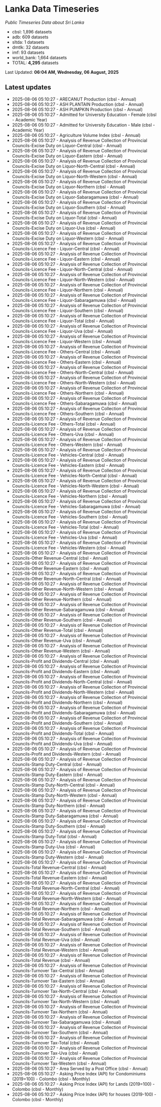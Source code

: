 # Lanka Data Timeseries
*Public Timeseries Data about Sri Lanka*

* cbsl: 1,896 datasets
* adb: 609 datasets
* sltda: 1 datasets
* dmtlk: 32 datasets
* imf: 93 datasets
* world_bank: 1,664 datasets
* TOTAL: **4,295** datasets

Last Updated: **06:04 AM, Wednesday, 06 August, 2025**

## Latest updates

* 2025-08-06 05:10:27 - ARECANUT Production (cbsl - Annual)
* 2025-08-06 05:10:27 - ASH PLANTAIN Production (cbsl - Annual)
* 2025-08-06 05:10:27 - ASH PUMPKIN Production (cbsl - Annual)
* 2025-08-06 05:10:27 - Admitted for University Education - Female (cbsl - Academic Year)
* 2025-08-06 05:10:27 - Admitted for University Education - Male (cbsl - Academic Year)
* 2025-08-06 05:10:27 - Agriculture Volume Index (cbsl - Annual)
* 2025-08-06 05:10:27 - Analysis of Revenue Collection of Provincial Councils-Excise Duty on Liquor-Central (cbsl - Annual)
* 2025-08-06 05:10:27 - Analysis of Revenue Collection of Provincial Councils-Excise Duty on Liquor-Eastern (cbsl - Annual)
* 2025-08-06 05:10:27 - Analysis of Revenue Collection of Provincial Councils-Excise Duty on Liquor-North-Central (cbsl - Annual)
* 2025-08-06 05:10:27 - Analysis of Revenue Collection of Provincial Councils-Excise Duty on Liquor-North-Western (cbsl - Annual)
* 2025-08-06 05:10:27 - Analysis of Revenue Collection of Provincial Councils-Excise Duty on Liquor-Northern (cbsl - Annual)
* 2025-08-06 05:10:27 - Analysis of Revenue Collection of Provincial Councils-Excise Duty on Liquor-Sabaragamuwa (cbsl - Annual)
* 2025-08-06 05:10:27 - Analysis of Revenue Collection of Provincial Councils-Excise Duty on Liquor-Southern (cbsl - Annual)
* 2025-08-06 05:10:27 - Analysis of Revenue Collection of Provincial Councils-Excise Duty on Liquor-Total (cbsl - Annual)
* 2025-08-06 05:10:27 - Analysis of Revenue Collection of Provincial Councils-Excise Duty on Liquor-Uva (cbsl - Annual)
* 2025-08-06 05:10:27 - Analysis of Revenue Collection of Provincial Councils-Excise Duty on Liquor-Western (cbsl - Annual)
* 2025-08-06 05:10:27 - Analysis of Revenue Collection of Provincial Councils-Licence Fee - Liquor-Central (cbsl - Annual)
* 2025-08-06 05:10:27 - Analysis of Revenue Collection of Provincial Councils-Licence Fee - Liquor-Eastern (cbsl - Annual)
* 2025-08-06 05:10:27 - Analysis of Revenue Collection of Provincial Councils-Licence Fee - Liquor-North-Central (cbsl - Annual)
* 2025-08-06 05:10:27 - Analysis of Revenue Collection of Provincial Councils-Licence Fee - Liquor-North-Western (cbsl - Annual)
* 2025-08-06 05:10:27 - Analysis of Revenue Collection of Provincial Councils-Licence Fee - Liquor-Northern (cbsl - Annual)
* 2025-08-06 05:10:27 - Analysis of Revenue Collection of Provincial Councils-Licence Fee - Liquor-Sabaragamuwa (cbsl - Annual)
* 2025-08-06 05:10:27 - Analysis of Revenue Collection of Provincial Councils-Licence Fee - Liquor-Southern (cbsl - Annual)
* 2025-08-06 05:10:27 - Analysis of Revenue Collection of Provincial Councils-Licence Fee - Liquor-Total (cbsl - Annual)
* 2025-08-06 05:10:27 - Analysis of Revenue Collection of Provincial Councils-Licence Fee - Liquor-Uva (cbsl - Annual)
* 2025-08-06 05:10:27 - Analysis of Revenue Collection of Provincial Councils-Licence Fee - Liquor-Western (cbsl - Annual)
* 2025-08-06 05:10:27 - Analysis of Revenue Collection of Provincial Councils-Licence Fee - Others-Central (cbsl - Annual)
* 2025-08-06 05:10:27 - Analysis of Revenue Collection of Provincial Councils-Licence Fee - Others-Eastern (cbsl - Annual)
* 2025-08-06 05:10:27 - Analysis of Revenue Collection of Provincial Councils-Licence Fee - Others-North-Central (cbsl - Annual)
* 2025-08-06 05:10:27 - Analysis of Revenue Collection of Provincial Councils-Licence Fee - Others-North-Western (cbsl - Annual)
* 2025-08-06 05:10:27 - Analysis of Revenue Collection of Provincial Councils-Licence Fee - Others-Northern (cbsl - Annual)
* 2025-08-06 05:10:27 - Analysis of Revenue Collection of Provincial Councils-Licence Fee - Others-Sabaragamuwa (cbsl - Annual)
* 2025-08-06 05:10:27 - Analysis of Revenue Collection of Provincial Councils-Licence Fee - Others-Southern (cbsl - Annual)
* 2025-08-06 05:10:27 - Analysis of Revenue Collection of Provincial Councils-Licence Fee - Others-Total (cbsl - Annual)
* 2025-08-06 05:10:27 - Analysis of Revenue Collection of Provincial Councils-Licence Fee - Others-Uva (cbsl - Annual)
* 2025-08-06 05:10:27 - Analysis of Revenue Collection of Provincial Councils-Licence Fee - Others-Western (cbsl - Annual)
* 2025-08-06 05:10:27 - Analysis of Revenue Collection of Provincial Councils-Licence Fee - Vehicles-Central (cbsl - Annual)
* 2025-08-06 05:10:27 - Analysis of Revenue Collection of Provincial Councils-Licence Fee - Vehicles-Eastern (cbsl - Annual)
* 2025-08-06 05:10:27 - Analysis of Revenue Collection of Provincial Councils-Licence Fee - Vehicles-North-Central (cbsl - Annual)
* 2025-08-06 05:10:27 - Analysis of Revenue Collection of Provincial Councils-Licence Fee - Vehicles-North-Western (cbsl - Annual)
* 2025-08-06 05:10:27 - Analysis of Revenue Collection of Provincial Councils-Licence Fee - Vehicles-Northern (cbsl - Annual)
* 2025-08-06 05:10:27 - Analysis of Revenue Collection of Provincial Councils-Licence Fee - Vehicles-Sabaragamuwa (cbsl - Annual)
* 2025-08-06 05:10:27 - Analysis of Revenue Collection of Provincial Councils-Licence Fee - Vehicles-Southern (cbsl - Annual)
* 2025-08-06 05:10:27 - Analysis of Revenue Collection of Provincial Councils-Licence Fee - Vehicles-Total (cbsl - Annual)
* 2025-08-06 05:10:27 - Analysis of Revenue Collection of Provincial Councils-Licence Fee - Vehicles-Uva (cbsl - Annual)
* 2025-08-06 05:10:27 - Analysis of Revenue Collection of Provincial Councils-Licence Fee - Vehicles-Western (cbsl - Annual)
* 2025-08-06 05:10:27 - Analysis of Revenue Collection of Provincial Councils-Other Revenue-Central (cbsl - Annual)
* 2025-08-06 05:10:27 - Analysis of Revenue Collection of Provincial Councils-Other Revenue-Eastern (cbsl - Annual)
* 2025-08-06 05:10:27 - Analysis of Revenue Collection of Provincial Councils-Other Revenue-North-Central (cbsl - Annual)
* 2025-08-06 05:10:27 - Analysis of Revenue Collection of Provincial Councils-Other Revenue-North-Western (cbsl - Annual)
* 2025-08-06 05:10:27 - Analysis of Revenue Collection of Provincial Councils-Other Revenue-Northern (cbsl - Annual)
* 2025-08-06 05:10:27 - Analysis of Revenue Collection of Provincial Councils-Other Revenue-Sabaragamuwa (cbsl - Annual)
* 2025-08-06 05:10:27 - Analysis of Revenue Collection of Provincial Councils-Other Revenue-Southern (cbsl - Annual)
* 2025-08-06 05:10:27 - Analysis of Revenue Collection of Provincial Councils-Other Revenue-Total (cbsl - Annual)
* 2025-08-06 05:10:27 - Analysis of Revenue Collection of Provincial Councils-Other Revenue-Uva (cbsl - Annual)
* 2025-08-06 05:10:27 - Analysis of Revenue Collection of Provincial Councils-Other Revenue-Western (cbsl - Annual)
* 2025-08-06 05:10:27 - Analysis of Revenue Collection of Provincial Councils-Profit and Dividends-Central (cbsl - Annual)
* 2025-08-06 05:10:27 - Analysis of Revenue Collection of Provincial Councils-Profit and Dividends-Eastern (cbsl - Annual)
* 2025-08-06 05:10:27 - Analysis of Revenue Collection of Provincial Councils-Profit and Dividends-North-Central (cbsl - Annual)
* 2025-08-06 05:10:27 - Analysis of Revenue Collection of Provincial Councils-Profit and Dividends-North-Western (cbsl - Annual)
* 2025-08-06 05:10:27 - Analysis of Revenue Collection of Provincial Councils-Profit and Dividends-Northern (cbsl - Annual)
* 2025-08-06 05:10:27 - Analysis of Revenue Collection of Provincial Councils-Profit and Dividends-Sabaragamuwa (cbsl - Annual)
* 2025-08-06 05:10:27 - Analysis of Revenue Collection of Provincial Councils-Profit and Dividends-Southern (cbsl - Annual)
* 2025-08-06 05:10:27 - Analysis of Revenue Collection of Provincial Councils-Profit and Dividends-Total (cbsl - Annual)
* 2025-08-06 05:10:27 - Analysis of Revenue Collection of Provincial Councils-Profit and Dividends-Uva (cbsl - Annual)
* 2025-08-06 05:10:27 - Analysis of Revenue Collection of Provincial Councils-Profit and Dividends-Western (cbsl - Annual)
* 2025-08-06 05:10:27 - Analysis of Revenue Collection of Provincial Councils-Stamp Duty-Central (cbsl - Annual)
* 2025-08-06 05:10:27 - Analysis of Revenue Collection of Provincial Councils-Stamp Duty-Eastern (cbsl - Annual)
* 2025-08-06 05:10:27 - Analysis of Revenue Collection of Provincial Councils-Stamp Duty-North-Central (cbsl - Annual)
* 2025-08-06 05:10:27 - Analysis of Revenue Collection of Provincial Councils-Stamp Duty-North-Western (cbsl - Annual)
* 2025-08-06 05:10:27 - Analysis of Revenue Collection of Provincial Councils-Stamp Duty-Northern (cbsl - Annual)
* 2025-08-06 05:10:27 - Analysis of Revenue Collection of Provincial Councils-Stamp Duty-Sabaragamuwa (cbsl - Annual)
* 2025-08-06 05:10:27 - Analysis of Revenue Collection of Provincial Councils-Stamp Duty-Southern (cbsl - Annual)
* 2025-08-06 05:10:27 - Analysis of Revenue Collection of Provincial Councils-Stamp Duty-Total (cbsl - Annual)
* 2025-08-06 05:10:27 - Analysis of Revenue Collection of Provincial Councils-Stamp Duty-Uva (cbsl - Annual)
* 2025-08-06 05:10:27 - Analysis of Revenue Collection of Provincial Councils-Stamp Duty-Western (cbsl - Annual)
* 2025-08-06 05:10:27 - Analysis of Revenue Collection of Provincial Councils-Total Revenue-Central (cbsl - Annual)
* 2025-08-06 05:10:27 - Analysis of Revenue Collection of Provincial Councils-Total Revenue-Eastern (cbsl - Annual)
* 2025-08-06 05:10:27 - Analysis of Revenue Collection of Provincial Councils-Total Revenue-North-Central (cbsl - Annual)
* 2025-08-06 05:10:27 - Analysis of Revenue Collection of Provincial Councils-Total Revenue-North-Western (cbsl - Annual)
* 2025-08-06 05:10:27 - Analysis of Revenue Collection of Provincial Councils-Total Revenue-Northern (cbsl - Annual)
* 2025-08-06 05:10:27 - Analysis of Revenue Collection of Provincial Councils-Total Revenue-Sabaragamuwa (cbsl - Annual)
* 2025-08-06 05:10:27 - Analysis of Revenue Collection of Provincial Councils-Total Revenue-Southern (cbsl - Annual)
* 2025-08-06 05:10:27 - Analysis of Revenue Collection of Provincial Councils-Total Revenue-Uva (cbsl - Annual)
* 2025-08-06 05:10:27 - Analysis of Revenue Collection of Provincial Councils-Total Revenue-Western (cbsl - Annual)
* 2025-08-06 05:10:27 - Analysis of Revenue Collection of Provincial Councils-Total Revenue (cbsl - Annual)
* 2025-08-06 05:10:27 - Analysis of Revenue Collection of Provincial Councils-Turnover Tax-Central (cbsl - Annual)
* 2025-08-06 05:10:27 - Analysis of Revenue Collection of Provincial Councils-Turnover Tax-Eastern (cbsl - Annual)
* 2025-08-06 05:10:27 - Analysis of Revenue Collection of Provincial Councils-Turnover Tax-North-Central (cbsl - Annual)
* 2025-08-06 05:10:27 - Analysis of Revenue Collection of Provincial Councils-Turnover Tax-North-Western (cbsl - Annual)
* 2025-08-06 05:10:27 - Analysis of Revenue Collection of Provincial Councils-Turnover Tax-Northern (cbsl - Annual)
* 2025-08-06 05:10:27 - Analysis of Revenue Collection of Provincial Councils-Turnover Tax-Sabaragamuwa (cbsl - Annual)
* 2025-08-06 05:10:27 - Analysis of Revenue Collection of Provincial Councils-Turnover Tax-Southern (cbsl - Annual)
* 2025-08-06 05:10:27 - Analysis of Revenue Collection of Provincial Councils-Turnover Tax-Total (cbsl - Annual)
* 2025-08-06 05:10:27 - Analysis of Revenue Collection of Provincial Councils-Turnover Tax-Uva (cbsl - Annual)
* 2025-08-06 05:10:27 - Analysis of Revenue Collection of Provincial Councils-Turnover Tax-Western (cbsl - Annual)
* 2025-08-06 05:10:27 - Area Served by a Post Office (cbsl - Annual)
* 2025-08-06 05:10:27 - Asking Price Index (API) for Condominiums (2019=100) - Colombo (cbsl - Monthly)
* 2025-08-06 05:10:27 - Asking Price Index (API) for Lands (2019=100) - Colombo (cbsl - Monthly)
* 2025-08-06 05:10:27 - Asking Price Index (API) for houses (2019-100) - Colombo (cbsl - Monthly)